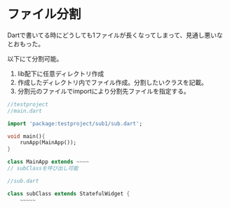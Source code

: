 # ファイル分割

Dartで書いてる時にどうしても1ファイルが長くなってしまって、見通し悪いなとおもった。

以下にて分割可能。

1. lib配下に任意ディレクトリ作成
2. 作成したディレクトリ内でファイル作成。分割したいクラスを記載。
3. 分割元のファイルでimportにより分割先ファイルを指定する。

```dart
//testproject
//main.dart

import 'package:testproject/sub1/sub.dart';

void main(){
	runApp(MainApp());
}

class MainApp extends ~~~~
// subClassを呼び出し可能

```

```dart
//sub.dart

class subClass extends StatefulWidget {
	~~~~~
```